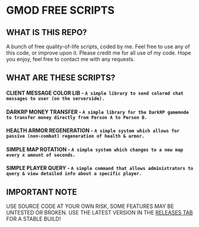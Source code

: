 # GMOD FREE SCRIPTS

## WHAT IS THIS REPO?
A bunch of free quality-of-life scripts, coded by me. Feel free to use any of this code, or improve upon it. Please credit me for all use of my code. Hope you enjoy, feel free to contact me with any requests.

## WHAT ARE THESE SCRIPTS?
#### CLIENT MESSAGE COLOR LIB - `A simple library to send colored chat messages to user (on the serverside).`
#### DARKRP MONEY TRANSFER - `A simple library for the DarkRP gamemode to transfer money directly from Person A to Person B.`
#### HEALTH ARMOR REGENERATION - `A simple system which allows for passive (non-combat) regeneration of health & armor.`
#### SIMPLE MAP ROTATION - `A simple system which changes to a new map every x amount of seconds.`
#### SIMPLE PLAYER QUERY - `A simple command that allows administrators to query & view detailed info about a specific player.`


## IMPORTANT NOTE
USE SOURCE CODE AT YOUR OWN RISK, SOME FEATURES MAY BE UNTESTED OR BROKEN. USE THE LATEST VERSION IN THE [RELEASES TAB](../../releases) FOR A STABLE BUILD!
